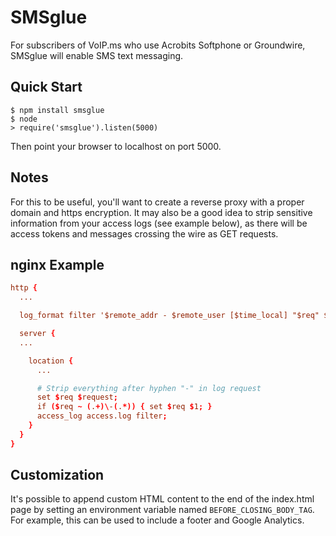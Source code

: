 # SMSglue

For subscribers of VoIP.ms who use Acrobits Softphone or Groundwire, SMSglue will enable SMS text messaging.

## Quick Start

```
$ npm install smsglue
$ node
> require('smsglue').listen(5000)
```

Then point your browser to localhost on port 5000.

## Notes

For this to be useful, you'll want to create a reverse proxy with a 
proper domain and https encryption. It may also be a good idea to
strip sensitive information from your access logs (see example below),
as there will be access tokens and messages crossing the wire as GET
requests. 

## nginx Example

```conf
http {
  ...

  log_format filter '$remote_addr - $remote_user [$time_local] "$req" $status $body_bytes_sent "$http_referer" "$http_user_agent"';

  server {
  ...

    location {
      ...

      # Strip everything after hyphen "-" in log request
      set $req $request;
      if ($req ~ (.+)\-(.*)) { set $req $1; }
      access_log access.log filter;
    }
  }
}
```

## Customization

It's possible to append custom HTML content to the end of the index.html
page by setting an environment variable named `BEFORE_CLOSING_BODY_TAG`.
For example, this can be used to include a footer and Google Analytics.
